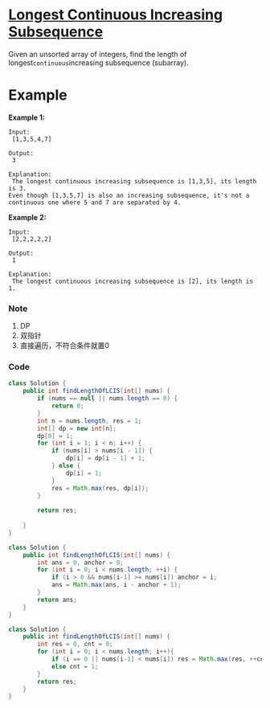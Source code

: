 # [Longest Continuous Increasing Subsequence](https://leetcode.com/problems/longest-continuous-increasing-subsequence/description/)

Given an unsorted array of integers, find the length of longest`continuous`increasing subsequence \(subarray\).

# **Example**

**Example 1:**  


```
Input:
 [1,3,5,4,7]

Output:
 3

Explanation:
 The longest continuous increasing subsequence is [1,3,5], its length is 3. 
Even though [1,3,5,7] is also an increasing subsequence, it's not a continuous one where 5 and 7 are separated by 4. 

```



**Example 2:**  


```
Input:
 [2,2,2,2,2]

Output:
 1

Explanation:
 The longest continuous increasing subsequence is [2], its length is 1. 
```

### Note

1. DP
2. 双指针
3. 直接遍历，不符合条件就置0

### Code

```java
class Solution {
    public int findLengthOfLCIS(int[] nums) {
        if (nums == null || nums.length == 0) {
            return 0;   
        }
        int n = nums.length, res = 1;
        int[] dp = new int[n];
        dp[0] = 1;
        for (int i = 1; i < n; i++) {
            if (nums[i] > nums[i - 1]) {
                dp[i] = dp[i - 1] + 1;
            } else {
                dp[i] = 1;
            }
            res = Math.max(res, dp[i]);
        }
        
        return res;
        
    }
}

class Solution {
    public int findLengthOfLCIS(int[] nums) {
        int ans = 0, anchor = 0;
        for (int i = 0; i < nums.length; ++i) {
            if (i > 0 && nums[i-1] >= nums[i]) anchor = i;
            ans = Math.max(ans, i - anchor + 1);
        }
        return ans;
    }
}

class Solution {
    public int findLengthOfLCIS(int[] nums) {
        int res = 0, cnt = 0;
        for (int i = 0; i < nums.length; i++){
            if (i == 0 || nums[i-1] < nums[i]) res = Math.max(res, ++cnt);
            else cnt = 1;
        }
        return res;
    }
}
```



